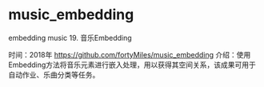 # music_embedding
embedding music 
19. 音乐Embedding

时间：2018年
https://github.com/fortyMiles/music_embedding
介绍：使用 Embedding方法将音乐元素进行嵌入处理，用以获得其空间关系，该成果可用于自动作业、乐曲分类等任务。
